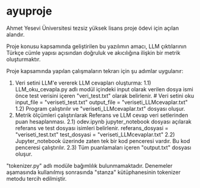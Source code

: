 # ayuproje
Ahmet Yesevi Üniversitesi tezsiz yüksek lisans proje ödevi için açılan alandır.

Proje konusu kapsamında geliştirilen bu yazılımın amacı, LLM çıktılarının Türkçe cümle yapısı açısından doğruluk ve akıcılığına ilişkin bir metrik oluşturmaktır.

Proje kapsamında yapılan çalışmaların tekrarı için şu adımlar uygulanır:
  1) Veri setini LLM'e vererek LLM cevapları oluşturma:
     1.1) LLM_oku_cevapla.py adlı modül içindeki input olarak verilen dosya ismi önce test verisini içeren "veri_test.txt" olarak belirlenir.
             # Veri setini oku
             input_file = "veriseti_test.txt"
             output_file = "veriseti_LLMcevaplar.txt"
     1.2) Program çalıştırılır ve "veriseti_LLMcevaplar.txt" dosyası oluşur.
  2) Metrik ölçümleri çalıştırılarak Referans ve LLM cevap veri setlerinden puan hesaplanması.
     2.1) odev.ipynb jupyter_notebook dosyası açılarak referans ve test dosyası isimleri belirlenir.
             referans_dosyasi = "veriseti_test.txt"
             test_dosyasi = "veriseti_LLMcevaplar.txt"
     2.2) Jupyter_notebook üzerinde zaten tek bir kod penceresi vardır. Bu kod penceresi çalıştırılır.
     2.3) Tüm puanlamaları içeren "output.txt" dosyası oluşur.

"tokenizer.py" adlı modüle bağımlılık bulunmamaktadır. Denemeler aşamasında kullanılmış sonrasında "stanza" kütüphanesinin tokenizer metodu tercih edilmiştir.
